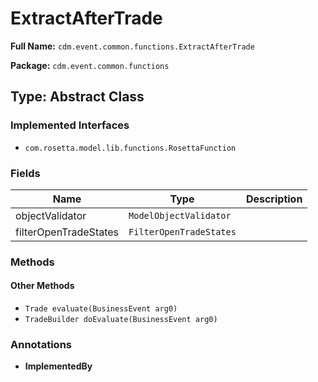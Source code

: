 # ExtractAfterTrade

**Full Name:** `cdm.event.common.functions.ExtractAfterTrade`

**Package:** `cdm.event.common.functions`

## Type: Abstract Class

### Implemented Interfaces

- `com.rosetta.model.lib.functions.RosettaFunction`

### Fields

| Name | Type | Description |
|------|------|-------------|
| objectValidator | `ModelObjectValidator` |  |
| filterOpenTradeStates | `FilterOpenTradeStates` |  |

### Methods

#### Other Methods

- `Trade evaluate(BusinessEvent arg0)`
- `TradeBuilder doEvaluate(BusinessEvent arg0)`

### Annotations

- **ImplementedBy**

